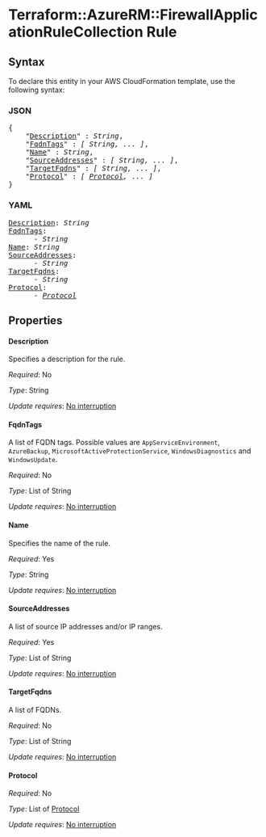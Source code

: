 # Terraform::AzureRM::FirewallApplicationRuleCollection Rule

## Syntax

To declare this entity in your AWS CloudFormation template, use the following syntax:

### JSON

<pre>
{
    "<a href="#description" title="Description">Description</a>" : <i>String</i>,
    "<a href="#fqdntags" title="FqdnTags">FqdnTags</a>" : <i>[ String, ... ]</i>,
    "<a href="#name" title="Name">Name</a>" : <i>String</i>,
    "<a href="#sourceaddresses" title="SourceAddresses">SourceAddresses</a>" : <i>[ String, ... ]</i>,
    "<a href="#targetfqdns" title="TargetFqdns">TargetFqdns</a>" : <i>[ String, ... ]</i>,
    "<a href="#protocol" title="Protocol">Protocol</a>" : <i>[ <a href="rule-protocol.md">Protocol</a>, ... ]</i>
}
</pre>

### YAML

<pre>
<a href="#description" title="Description">Description</a>: <i>String</i>
<a href="#fqdntags" title="FqdnTags">FqdnTags</a>: <i>
      - String</i>
<a href="#name" title="Name">Name</a>: <i>String</i>
<a href="#sourceaddresses" title="SourceAddresses">SourceAddresses</a>: <i>
      - String</i>
<a href="#targetfqdns" title="TargetFqdns">TargetFqdns</a>: <i>
      - String</i>
<a href="#protocol" title="Protocol">Protocol</a>: <i>
      - <a href="rule-protocol.md">Protocol</a></i>
</pre>

## Properties

#### Description

Specifies a description for the rule.

_Required_: No

_Type_: String

_Update requires_: [No interruption](https://docs.aws.amazon.com/AWSCloudFormation/latest/UserGuide/using-cfn-updating-stacks-update-behaviors.html#update-no-interrupt)

#### FqdnTags

A list of FQDN tags. Possible values are `AppServiceEnvironment`, `AzureBackup`, `MicrosoftActiveProtectionService`, `WindowsDiagnostics` and `WindowsUpdate`.

_Required_: No

_Type_: List of String

_Update requires_: [No interruption](https://docs.aws.amazon.com/AWSCloudFormation/latest/UserGuide/using-cfn-updating-stacks-update-behaviors.html#update-no-interrupt)

#### Name

Specifies the name of the rule.

_Required_: Yes

_Type_: String

_Update requires_: [No interruption](https://docs.aws.amazon.com/AWSCloudFormation/latest/UserGuide/using-cfn-updating-stacks-update-behaviors.html#update-no-interrupt)

#### SourceAddresses

A list of source IP addresses and/or IP ranges.

_Required_: Yes

_Type_: List of String

_Update requires_: [No interruption](https://docs.aws.amazon.com/AWSCloudFormation/latest/UserGuide/using-cfn-updating-stacks-update-behaviors.html#update-no-interrupt)

#### TargetFqdns

A list of FQDNs.

_Required_: No

_Type_: List of String

_Update requires_: [No interruption](https://docs.aws.amazon.com/AWSCloudFormation/latest/UserGuide/using-cfn-updating-stacks-update-behaviors.html#update-no-interrupt)

#### Protocol

_Required_: No

_Type_: List of <a href="rule-protocol.md">Protocol</a>

_Update requires_: [No interruption](https://docs.aws.amazon.com/AWSCloudFormation/latest/UserGuide/using-cfn-updating-stacks-update-behaviors.html#update-no-interrupt)

